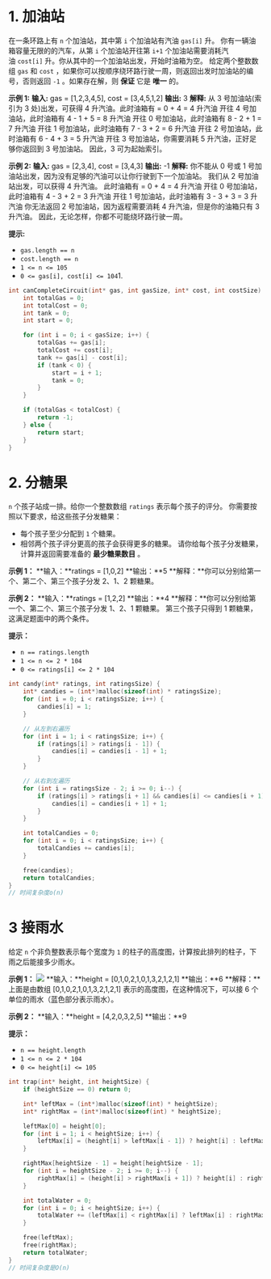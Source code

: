 # 1. 加油站
在一条环路上有 `n` 个加油站，其中第 `i` 个加油站有汽油 `gas[i]` 升。
你有一辆油箱容量无限的的汽车，从第 `i` 个加油站开往第 `i+1` 个加油站需要消耗汽油 `cost[i]` 升。你从其中的一个加油站出发，开始时油箱为空。
给定两个整数数组 `gas` 和 `cost` ，如果你可以按顺序绕环路行驶一周，则返回出发时加油站的编号，否则返回 `-1` 。如果存在解，则 **保证** 它是 **唯一** 的。

**示例 1:**
**输入:** gas = [1,2,3,4,5], cost = [3,4,5,1,2]
**输出:** 3
**解释:**
从 3 号加油站(索引为 3 处)出发，可获得 4 升汽油。此时油箱有 = 0 + 4 = 4 升汽油
开往 4 号加油站，此时油箱有 4 - 1 + 5 = 8 升汽油
开往 0 号加油站，此时油箱有 8 - 2 + 1 = 7 升汽油
开往 1 号加油站，此时油箱有 7 - 3 + 2 = 6 升汽油
开往 2 号加油站，此时油箱有 6 - 4 + 3 = 5 升汽油
开往 3 号加油站，你需要消耗 5 升汽油，正好足够你返回到 3 号加油站。
因此，3 可为起始索引。

**示例 2:**
**输入:** gas = [2,3,4], cost = [3,4,3]
**输出:** -1
**解释:**
你不能从 0 号或 1 号加油站出发，因为没有足够的汽油可以让你行驶到下一个加油站。
我们从 2 号加油站出发，可以获得 4 升汽油。 此时油箱有 = 0 + 4 = 4 升汽油
开往 0 号加油站，此时油箱有 4 - 3 + 2 = 3 升汽油
开往 1 号加油站，此时油箱有 3 - 3 + 3 = 3 升汽油
你无法返回 2 号加油站，因为返程需要消耗 4 升汽油，但是你的油箱只有 3 升汽油。
因此，无论怎样，你都不可能绕环路行驶一周。

**提示:**
- `gas.length == n`
- `cost.length == n`
- `1 <= n <= 105`
- `0 <= gas[i], cost[i] <= 104`1.
```c
int canCompleteCircuit(int* gas, int gasSize, int* cost, int costSize) {
    int totalGas = 0;
    int totalCost = 0;
    int tank = 0;
    int start = 0;

    for (int i = 0; i < gasSize; i++) {
        totalGas += gas[i];
        totalCost += cost[i];
        tank += gas[i] - cost[i];
        if (tank < 0) {
            start = i + 1;
            tank = 0;
        }
    }

    if (totalGas < totalCost) {
        return -1;
    } else {
        return start;
    }
}
```
# 2. 分糖果
`n` 个孩子站成一排。给你一个整数数组 `ratings` 表示每个孩子的评分。
你需要按照以下要求，给这些孩子分发糖果：
- 每个孩子至少分配到 `1` 个糖果。
- 相邻两个孩子评分更高的孩子会获得更多的糖果。
请你给每个孩子分发糖果，计算并返回需要准备的 **最少糖果数目** 。

**示例 1：**
**输入：**ratings = [1,0,2]
**输出：**5
**解释：**你可以分别给第一个、第二个、第三个孩子分发 2、1、2 颗糖果。

**示例 2：**
**输入：**ratings = [1,2,2]
**输出：**4
**解释：**你可以分别给第一个、第二个、第三个孩子分发 1、2、1 颗糖果。
     第三个孩子只得到 1 颗糖果，这满足题面中的两个条件。

**提示：**
- `n == ratings.length`
- `1 <= n <= 2 * 104`
- `0 <= ratings[i] <= 2 * 104`
```c
int candy(int* ratings, int ratingsSize) {
    int* candies = (int*)malloc(sizeof(int) * ratingsSize);
    for (int i = 0; i < ratingsSize; i++) {
        candies[i] = 1;
    }

    // 从左到右遍历
    for (int i = 1; i < ratingsSize; i++) {
        if (ratings[i] > ratings[i - 1]) {
            candies[i] = candies[i - 1] + 1;
        }
    }

    // 从右到左遍历
    for (int i = ratingsSize - 2; i >= 0; i--) {
        if (ratings[i] > ratings[i + 1] && candies[i] <= candies[i + 1]) {
            candies[i] = candies[i + 1] + 1;
        }
    }

    int totalCandies = 0;
    for (int i = 0; i < ratingsSize; i++) {
        totalCandies += candies[i];
    }

    free(candies);
    return totalCandies;
}
// 时间复杂度o(n)
```
# 3 接雨水
给定 `n` 个非负整数表示每个宽度为 `1` 的柱子的高度图，计算按此排列的柱子，下雨之后能接多少雨水。

**示例 1：**
![](https://assets.leetcode-cn.com/aliyun-lc-upload/uploads/2018/10/22/rainwatertrap.png)
**输入：**height = [0,1,0,2,1,0,1,3,2,1,2,1]
**输出：**6
**解释：**上面是由数组 [0,1,0,2,1,0,1,3,2,1,2,1] 表示的高度图，在这种情况下，可以接 6 个单位的雨水（蓝色部分表示雨水）。 

**示例 2：**
**输入：**height = [4,2,0,3,2,5]
**输出：**9

**提示：**
- `n == height.length`
- `1 <= n <= 2 * 104`
- `0 <= height[i] <= 105`
```c
int trap(int* height, int heightSize) {
    if (heightSize == 0) return 0;

    int* leftMax = (int*)malloc(sizeof(int) * heightSize);
    int* rightMax = (int*)malloc(sizeof(int) * heightSize);

    leftMax[0] = height[0];
    for (int i = 1; i < heightSize; i++) {
        leftMax[i] = (height[i] > leftMax[i - 1]) ? height[i] : leftMax[i - 1];
    }

    rightMax[heightSize - 1] = height[heightSize - 1];
    for (int i = heightSize - 2; i >= 0; i--) {
        rightMax[i] = (height[i] > rightMax[i + 1]) ? height[i] : rightMax[i + 1];
    }

    int totalWater = 0;
    for (int i = 0; i < heightSize; i++) {
        totalWater += (leftMax[i] < rightMax[i] ? leftMax[i] : rightMax[i]) - height[i];
    }

    free(leftMax);
    free(rightMax);
    return totalWater;
}
// 时间复杂度是O(n)
```
